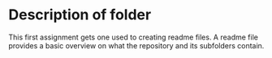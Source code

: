 # Description of folder
This first assignment gets one used to creating readme files. A readme file provides a basic overview on what the repository and its subfolders contain. 